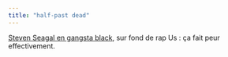 ```yaml
---
title: "half-past dead"
---
```


[Steven Seagal en gangsta
black](http://www.apple.com/trailers/columbia/half_past_dead/medium.html), sur
fond de rap Us : ça fait peur effectivement.

